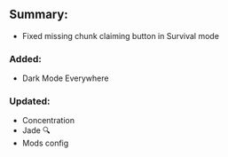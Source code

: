 ## Summary:
- Fixed missing chunk claiming button in Survival mode
### Added:
- Dark Mode Everywhere
### Updated:
- Concentration
- Jade 🔍
- Mods config